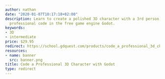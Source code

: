 ```yaml
---
author: nathan
date: "2020-01-07T10:17:18+02:00"
description: Learn to create a polished 3D character with a 3rd person camera and
  professional code in the free game engine Godot.
keywords:
- 3D
- intermediate
price: $29.95
redirect: https://school.gdquest.com/products/code_a_professional_3d_character_with_godot_3
resources:
- name: banner
  src: banner.png
title: Code a Professional 3D Character with Godot
type: redirect
---
```

